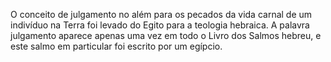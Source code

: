 ﻿O conceito de julgamento no além para os pecados da vida carnal de um indivíduo na Terra foi levado do Egito para a teologia hebraica. A palavra julgamento aparece apenas uma vez em todo o Livro dos Salmos hebreu, e este salmo em particular foi escrito por um egípcio.